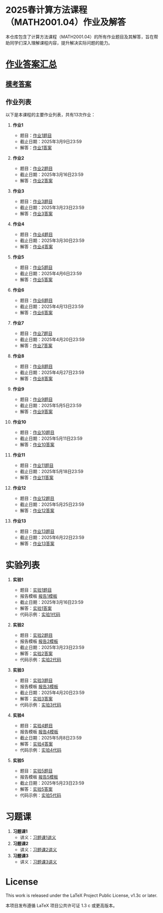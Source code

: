# 2025春计算方法课程（MATH2001.04）作业及解答

本仓库包含了计算方法课程（MATH2001.04）的所有作业题目及其解答，旨在帮助同学们深入理解课程内容，提升解决实际问题的能力。

# [作业答案汇总](./out/full.pdf)

## [模考答案](./out/answer.pdf)

## 作业列表

以下是本课程的主要作业列表，共有13次作业：

1. **作业1**
   - 题目：[作业1题目](./out/01.pdf)
   - 截止日期：2025年3月9日23:59
   - 解答：[作业1答案](./out/01.pdf)

2. **作业2**
   - 题目：[作业2题目](./out/02.pdf)
   - 截止日期：2025年3月16日23:59
   - 解答：[作业2答案](./out/02.pdf)

3. **作业3**
   - 题目：[作业3题目](./out/03.pdf)
   - 截止日期：2025年3月23日23:59
   - 解答：[作业3答案](./out/03.pdf)

4. **作业4**
   - 题目：[作业4题目](./out/04.pdf)
   - 截止日期：2025年3月30日23:59
   - 解答：[作业4答案](./out/04.pdf)
   
5. **作业5**
   - 题目：[作业5题目](./out/05.pdf)
   - 截止日期：2025年4月6日23:59
   - 解答：[作业5答案](./out/05.pdf)
   
6. **作业6**
   - 题目：[作业6题目](./out/06.pdf)
   - 截止日期：2025年4月13日23:59
   - 解答：[作业6答案](./out/06.pdf)
   
7. **作业7**
   - 题目：[作业7题目](./out/07.pdf)
   - 截止日期：2025年4月20日23:59
   - 解答：[作业7答案](./out/07.pdf)
   
8. **作业8**
   - 题目：[作业8题目](./out/08.pdf)
   - 截止日期：2025年4月27日23:59
   - 解答：[作业8答案](./out/08.pdf)
   
9. **作业9**
   - 题目：[作业9题目](./out/09.pdf)
   - 截止日期：2025年5月5日23:59
   - 解答：[作业9答案](./out/09.pdf)
   
10. **作业10**
    - 题目：[作业10题目](./out/10.pdf)
    - 截止日期：2025年5月11日23:59
    - 解答：[作业10答案](./out/10.pdf)
   
11. **作业11**
    - 题目：[作业11题目](./out/11.pdf)
    - 截止日期：2025年5月18日23:59
    - 解答：[作业11答案](./out/11.pdf)
   
12. **作业12**
    - 题目：[作业12题目](./out/12.pdf)
    - 截止日期：2025年5月25日23:59
    - 解答：[作业12答案](./out/12.pdf)
   
13. **作业13**
    - 题目：[作业13题目](./out/13.pdf)
    - 截止日期：2025年6月22日23:59
    - 解答：[作业13答案](./out/13.pdf)

# 实验列表

1. **实验1**
   - 题目：[实验1题目](./out/lab01.pdf)
   - 报告模板 [报告1模板](./lab01.tex)
   - 截止日期：2025年3月16日23:59
   - 解答：[实验1答案](./out/lab01.pdf)
   - 代码示例：[实验1代码](./lab01.c)

2. **实验2**
   - 题目：[实验2题目](./out/lab02.pdf)
   - 报告模板 [报告2模板](./lab02.tex)
   - 截止日期：2025年3月23日23:59
   - 解答：[实验2答案](./out/lab02.pdf)
   - 代码示例：[实验2代码](./lab02.c)
   
3. **实验3**
   - 题目：[实验3题目](./out/lab03.pdf)
   - 报告模板 [报告3模板](./lab03.tex)
   - 截止日期：2025年4月20日23:59
   - 解答：[实验3答案](./out/lab03.pdf)
   - 代码示例：[实验3代码](./lab03.c)
   
4. **实验4**
   - 题目：[实验4题目](./out/lab04.pdf)
   - 报告模板 [报告4模板](./lab04.tex)
   - 截止日期：2025年5月8日23:59
   - 解答：[实验4答案](./out/lab04.pdf)
   - 代码示例：[实验4代码](./lab04.c)
   
5. **实验5**
   - 题目：[实验5题目](./out/lab05.pdf)
   - 报告模板 [报告5模板](./lab05.tex)
   - 截止日期：2025年5月23日23:59
   - 解答：[实验5答案](./out/lab05.pdf)
   - 代码示例：[实验5代码](./lab05.c)

# 习题课

1. **习题课1**
   - 讲义：[习题课1讲义](./out/t1.pdf)
2. **习题课2**
   - 讲义：[习题课2讲义](./out/t2.pdf)
3. **习题课3**
   - 讲义：[习题课3讲义](./out/full.pdf)

# License

This work is released under the LaTeX Project Public License, v1.3c or later. 

本项目发布遵循 LaTeX 项目公共许可证 1.3 c 或更高版本。